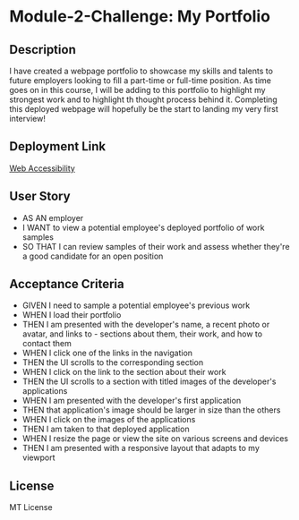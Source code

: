 # Module-2-Challenge: My Portfolio

## Description
I have created a webpage portfolio to showcase my skills and talents to future employers looking to fill a part-time or full-time position. As time goes on in this course, I will be adding to this portfolio to highlight my strongest work and to highlight th thought process behind it. Completing this deployed webpage will hopefully be the start to landing my very first interview!

## Deployment Link
[Web Accessibility]()

## User Story
- AS AN employer
- I WANT to view a potential employee's deployed portfolio of work samples
- SO THAT I can review samples of their work and assess whether they're a good candidate for an open position

## Acceptance Criteria
- GIVEN I need to sample a potential employee's previous work
- WHEN I load their portfolio
- THEN I am presented with the developer's name, a recent photo or avatar, and links to - sections about them, their work, and how to contact them
- WHEN I click one of the links in the navigation
- THEN the UI scrolls to the corresponding section
- WHEN I click on the link to the section about their work
- THEN the UI scrolls to a section with titled images of the developer's applications
- WHEN I am presented with the developer's first application
- THEN that application's image should be larger in size than the others
- WHEN I click on the images of the applications
- THEN I am taken to that deployed application
- WHEN I resize the page or view the site on various screens and devices
- THEN I am presented with a responsive layout that adapts to my viewport

## License
MT License